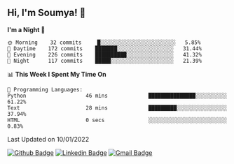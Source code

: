 ## Hi, I'm Soumya! 👋

<!--START_SECTION:waka-->
**I'm a Night 🦉** 

```text
🌞 Morning    32 commits     █░░░░░░░░░░░░░░░░░░░░░░░░   5.85% 
🌆 Daytime    172 commits    ███████░░░░░░░░░░░░░░░░░░   31.44% 
🌃 Evening    226 commits    ██████████░░░░░░░░░░░░░░░   41.32% 
🌙 Night      117 commits    █████░░░░░░░░░░░░░░░░░░░░   21.39%

```


📊 **This Week I Spent My Time On** 

```text
💬 Programming Languages: 
Python                   46 mins             ███████████████░░░░░░░░░░   61.22% 
Text                     28 mins             █████████░░░░░░░░░░░░░░░░   37.94% 
HTML                     0 secs              ░░░░░░░░░░░░░░░░░░░░░░░░░   0.83%

```


 Last Updated on 10/01/2022
<!--END_SECTION:waka-->

[![Github Badge](https://img.shields.io/badge/-rubyruins-grey?style=for-the-badge&logo=github&logoColor=white&link=https://github.com/rubyruins/)](https://www.github.com/rubyruins/) 
[![Linkedin Badge](https://img.shields.io/badge/-Soumya%20Parekh-0072b1?style=for-the-badge&logo=Linkedin&logoColor=white&link=https://www.linkedin.com/in/Soumya-Parekh/)](https://www.linkedin.com/in/Soumya-Parekh/) 
[![Gmail Badge](https://img.shields.io/badge/-soumya.parekh@somaiya.edu-c14438?style=for-the-badge&logo=Gmail&logoColor=white&link=mailto:soumya.parekh@somaiya.edu)](mailto:soumya.parekh@somaiya.edu) 
